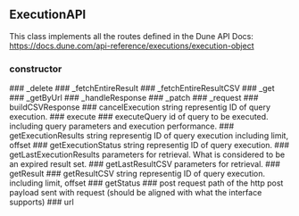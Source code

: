 ## ExecutionAPI 
This class implements all the routes defined in the Dune API Docs:
https://docs.dune.com/api-reference/executions/execution-object

### constructor


<ParamField path="apiKey" type="">

</ParamField>
<ParamField path="apiVersion" type="">

</ParamField>
### _delete


<ParamField path="route" type="">

</ParamField>
### _fetchEntireResult


<ParamField path="results" type="">

</ParamField>
### _fetchEntireResultCSV


<ParamField path="results" type="">

</ParamField>
### _get


<ParamField path="route" type="">

</ParamField>
<ParamField path="params" type="">

</ParamField>
<ParamField path="raw" type="">

</ParamField>
### _getByUrl


<ParamField path="url" type="">

</ParamField>
<ParamField path="params" type="">

</ParamField>
<ParamField path="raw" type="">

</ParamField>
### _handleResponse


<ParamField path="responsePromise" type="">

</ParamField>
### _patch


<ParamField path="route" type="">

</ParamField>
<ParamField path="params" type="">

</ParamField>
### _request


<ParamField path="method" type="">

</ParamField>
<ParamField path="url" type="">

</ParamField>
<ParamField path="payload" type="">

</ParamField>
<ParamField path="raw" type="">

</ParamField>
<ParamField path="content_type" type="">

</ParamField>
### buildCSVResponse


<ParamField path="response" type="">

</ParamField>
### cancelExecution


<ParamField path="executionId" type="text">
string representig ID of query execution.
</ParamField>
### execute


<ParamField path="queryID" type="">

</ParamField>
<ParamField path="parameters" type="">

</ParamField>
### executeQuery


<ParamField path="queryID" type="text">
id of query to be executed.
</ParamField>
<ParamField path="params" type="text">
including query parameters and execution performance.
</ParamField>
### getExecutionResults


<ParamField path="executionId" type="text">
string representig ID of query execution
</ParamField>
<ParamField path="params" type="text">
including limit, offset
</ParamField>
### getExecutionStatus


<ParamField path="executionId" type="text">
string representig ID of query execution.
</ParamField>
### getLastExecutionResults


<ParamField path="queryId" type="">

</ParamField>
<ParamField path="params" type="text">
parameters for retrieval.
</ParamField>
<ParamField path="expiryAgeHours" type="text">
What is considered to be an expired result set.
</ParamField>
### getLastResultCSV


<ParamField path="queryId" type="">

</ParamField>
<ParamField path="params" type="text">
parameters for retrieval.
</ParamField>
### getResult


<ParamField path="jobID" type="">

</ParamField>
### getResultCSV


<ParamField path="executionId" type="text">
string representig ID of query execution.
</ParamField>
<ParamField path="params" type="text">
including limit, offset
</ParamField>
### getStatus


<ParamField path="jobID" type="">

</ParamField>
### post


<ParamField path="route" type="text">
request path of the http post
</ParamField>
<ParamField path="params" type="text">
payload sent with request (should be aligned with what the interface supports)
</ParamField>
<ParamField path="content_type" type="">

</ParamField>
### url


<ParamField path="route" type="">

</ParamField>
